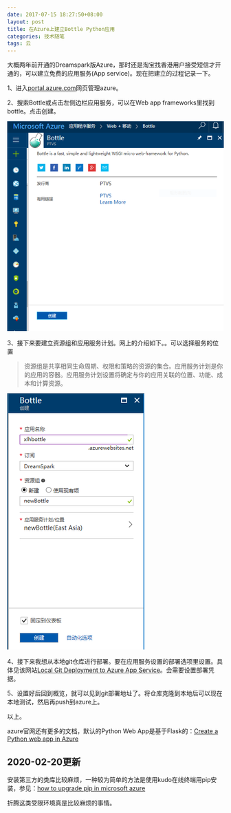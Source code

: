 ```yaml
---
date: 2017-07-15 18:27:50+08:00
layout: post
title: 在Azure上建立Bottle Python应用
categories: 技术随笔
tags: 云
---
```



大概两年前开通的Dreamspark版Azure，那时还是淘宝找香港用户接受短信才开通的，可以建立免费的应用服务(App service)。现在把建立的过程记录一下。

1、进入[portal.azure.com](https://portal.azure.com/)网页管理azure。

2、搜索Bottle或点击左侧边栏应用服务，可以在Web app frameworks里找到bottle。点击创建。

![](/album/azure/1.PNG)

3、接下来要建立资源组和应用服务计划。网上的介绍如下。。可以选择服务的位置

>资源组是共享相同生命周期、权限和策略的资源的集合。应用服务计划是你的应用的容器。应用服务计划设置将确定与你的应用关联的位置、功能、成本和计算资源。

![](/album/azure/2.PNG)

4、接下来我想从本地git仓库进行部署。要在应用服务设置的部署选项里设置。具体见该网站[Local Git Deployment to Azure App Service](https://docs.microsoft.com/en-us/azure/app-service-web/app-service-deploy-local-git#a-namestep3astep-3-enable-the-app-service-app-repository)。会需要设置部署凭据。

5、设置好后回到概览，就可以见到git部署地址了。将仓库克隆到本地后可以现在本地测试，然后再push到azure上。

以上。

azure官网还有更多的文档，默认的Python Web App是基于Flask的：[Create a Python web app in Azure](https://docs.microsoft.com/en-us/azure/app-service-web/app-service-web-get-started-python)

## 2020-02-20更新

安装第三方的类库比较麻烦，一种较为简单的方法是使用kudo在线终端用pip安装，参见：[how to upgrade pip in microsoft azure](https://stackoverflow.com/questions/47481294/how-to-upgrade-pip-in-microsoft-azure-from-1-5-6-to-9-0-1?noredirect=1)

折腾这类受限环境真是比较麻烦的事情。



